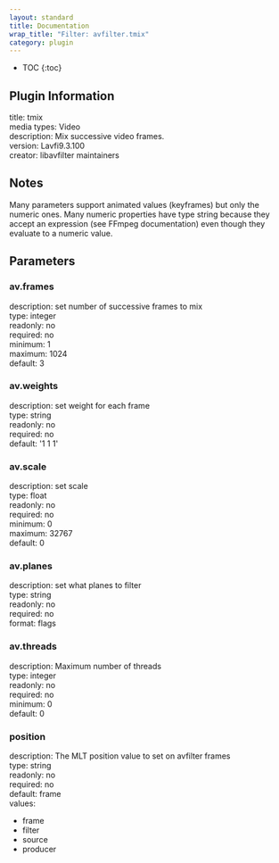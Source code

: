 ```yaml
---
layout: standard
title: Documentation
wrap_title: "Filter: avfilter.tmix"
category: plugin
---
```

* TOC
{:toc}

## Plugin Information

title: tmix  
media types:
Video  
description: Mix successive video frames.  
version: Lavfi9.3.100  
creator: libavfilter maintainers  

## Notes

Many parameters support animated values (keyframes) but only the numeric ones. Many numeric properties have type string because they accept an expression (see FFmpeg documentation) even though they evaluate to a numeric value.

## Parameters

### av.frames

  
description:
set number of successive frames to mix  
type: integer  
readonly: no  
required: no  
minimum: 1  
maximum: 1024  
default: 3  

### av.weights

  
description:
set weight for each frame  
type: string  
readonly: no  
required: no  
default: '1 1 1'  

### av.scale

  
description:
set scale  
type: float  
readonly: no  
required: no  
minimum: 0  
maximum: 32767  
default: 0  

### av.planes

  
description:
set what planes to filter  
type: string  
readonly: no  
required: no  
format: flags  

### av.threads

  
description:
Maximum number of threads  
type: integer  
readonly: no  
required: no  
minimum: 0  
default: 0  

### position

  
description:
The MLT position value to set on avfilter frames  
type: string  
readonly: no  
required: no  
default: frame  
values:  

* frame
* filter
* source
* producer

